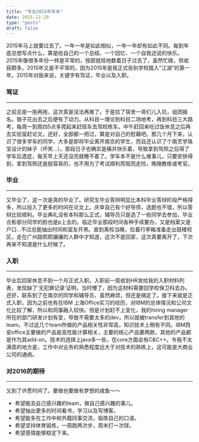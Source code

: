 ```yaml
---
title: "写在2015年年末"
date: 2015-12-29
type: "posts"
draft: false
---
```


2015年马上就要过去了。一年一年是如此相似，一年一年却有如此不同。每到年底总想写点什么，算是给自己的一个总结、一个回忆、一个自我述说的快乐。
2015年像很多年份一样是平常的，按部就班地数着日子过去了，虽然忙碌，但收获颇多。2015年又是不平常的，因为2015年是我正式告别学校踏入"江湖"的第一年。2015年对我来说，关键字有驾证，毕业以及入职。

### 驾证
---------------
之前总是一拖再拖，这次真是没法再推了。于是拉了宿舍一哥们儿入坑，组团报名。银子花出去之后便有了动力。从科目一理论到科目二场地考，再到科目三大路考，每周一到周四5点多爬起来赶班车去驾校练车。中午赶回来吃过饭休息之后再去实验室赶论文。还好，全部都一把过，算是对自己的慰藉吧。那几个月下来，认识了很多学车的同学，大多是即将毕业离开南京的学生，而且还认识了个南艺学珠宝设计的妹子（坏笑...）。那段日子也确实是痛并快乐着，导致拿到驾照之后得了学车后遗症，每天早上天还没亮就睡不着了。学车本不是什么难事儿，只要安排得到，拿到驾照还是挺容易的，也不用为了考试顺利而铤而走险，贿赂教练或考官。

### 毕业
----------------
又毕业了，这一次是真的毕业了。研究生毕业答辩明显比本科毕业答辩阶段严格得多，所以投入了更多的时间在论文上。庆幸自己有个好导师，选题也不错，所以答辩比较顺利。毕业典礼没有本科那么正式，辅导员只是选了一些同学去参加，毕业合影部分同学的脸也是p上去的。临近毕业那段时间各种手续要办，又是档案又是户口...不过总能抽出时间和室友开黑。直到离校当晚，拉着行李箱准备走出鼓楼校区，走在广州路熙熙攘攘的人群中才知道，这次不是回家，这次真要离开了，下次再来不知道是什么时候了。

### 入职
---------------
毕业后回家休息不到一个月正式入职。入职前一周收到HR发给我的入职材料列表，发现缺了‘无犯罪记录’证明，当时懵了，因为这材料需要回学校保卫科去办。还好，联系到了在南京的同学和辅导员，虽然麻烦，但还是搞定了。接下来就是正式入职，因为之前也有在IBM 上海Office实习的经历，对IBM的总体情况和公司文化比较了解，所以和同事融入较快。但是计划赶不上变化，我的hiring manager所在的部门研发计划有变，导致不需要太多的dev，所以就被transfer到其他的team，不过这几个team所做的产品相关性非常高，知识技术上稍有不同。IBM西安office主要做的产品是高性能计算相关，主要的核心产品要两款，其他的产品都是作为其add-on。技术的选择上java多一些，在core方面会有C&C++。令我不太满意的地方是，工作中对业务的熟悉程度远大于对技术的熟练上，这可能是大商业公司的通病。

### 对2016的期待
----------------
又到了许愿时间了。要做也要做有梦想的咸鱼～～

* 希望能去自己感兴趣的team，做自己感兴趣的事儿。
* 希望抽出更多的时间看书，学习以及写博客。
* 希望能多在工作中和外籍同事交流，锻炼自己的口语。
* 希望坚持体育锻炼，一周跑两次步，周末打一次球。
* 希望感情能够稳定下来。

